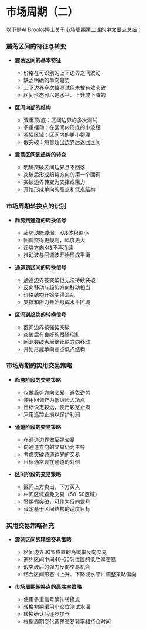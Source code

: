 # 市场周期（二）

以下是Al Brooks博士关于市场周期第二课的中文要点总结：

### 震荡区间的特征与转变
- **震荡区间的基本特征**
  - 价格在可识别的上下边界之间波动
  - 缺乏明确的单向趋势
  - 上下边界多次被测试但未被有效突破
  - 区间形态可以是水平、上升或下降的

- **区间内部的结构**
  - 双重顶/底：区间边界的多次测试
  - 多重摆动：在区间内形成的小波段
  - 窄幅区域：区间内的更小整理
  - 假突破：短暂超出边界后返回区间

- **震荡区间到趋势的转变**
  - 明确突破区间边界且不回落
  - 突破后形成趋势方向的第一个回调
  - 突破边界转变为支撑或阻力
  - 开始形成单向的高点和低点结构

### 市场周期转换点的识别
- **趋势到通道的转换信号**
  - 趋势动能减弱，K线体积缩小
  - 回调变得更规则，幅度更大
  - 趋势方向K线不再连续
  - 推动波与回调波开始形成平衡

- **通道到区间的转换信号**
  - 通道边界被突破但无法持续突破
  - 反向移动与趋势方向移动相当
  - 价格结构开始变得混乱
  - 支撑和阻力开始形成水平区域

- **区间到趋势的转换信号**
  - 区间边界被强势突破
  - 突破后有良好的跟随K线
  - 回测突破点后继续原方向移动
  - 开始形成单向高点低点结构

### 市场周期的实用交易策略
- **趋势阶段的交易策略**
  - 仅做趋势方向交易，避免逆势
  - 使用回调作为低风险入场点
  - 目标设定较远，使用较宽止损
  - 采用追踪止损以保护利润

- **通道阶段的交易策略**
  - 在通道边界做反弹交易
  - 向通道方向的交易仍为主导
  - 考虑突破通道边界的交易
  - 目标通常设在通道的对侧

- **区间阶段的交易策略**
  - 区间上方卖出，下方买入
  - 中间区域避免交易（50-50区域）
  - 警惕假突破，可作为反向信号
  - 设定基于区间结构的适度目标

### 实用交易策略补充
- **震荡区间的精细交易策略**
  - 区间边界80%位置的高概率反向交易
  - 避免区间中间40-60%位置的低胜率交易
  - 假突破后的强力反向交易机会
  - 结合区间形态（上升、下降或水平）调整策略偏向

- **市场周期转换点的高胜率策略**
  - 使用多重信号确认转换点
  - 转换初期采用小仓位测试水温
  - 转换确认后逐步加仓
  - 根据周期变化调整交易频率和持仓时间 